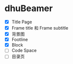 # dhuBeamer

- [x] Title Page
- [x] Frame title 和 Frame subtitle
- [x] 背景图
- [x] Footline
- [x] Block
- [ ] Code Space
- [ ] 目录页